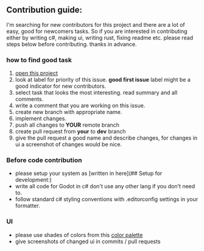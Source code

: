## Contribution guide:
I'm searching for new contributors for this project and there are a lot of easy, good for newcomers tasks. 
So if you are interested in contributing either by writing c#, making ui, writing rust, fixing readme etc. please read steps below before contributing.
thanks in advance.

### how to find good task
 1. [open this project](https://github.com/users/FilipRuman/projects/6/views/3)
 2. look at label for priority of this issue. **good first issue** label might be a good indicator for new contributors.
 3. select task that looks the most interesting. read summary and all comments.
 4. write a comment that you are working on this issue.
 5. create new branch with appropriate name.
 6. implement changes.
 7. push all changes to **YOUR** remote branch
 8. create pull request from **your** to **dev** branch
 9. give the pull request a good name and describe changes, for changes in ui a screenshot of changes would be nice.  
### Before code contribution
 * please setup your system as [written in here](## Setup for development:)
 * write all code for Godot in c# don't use any other lang if you don't need to.
 * follow standard c# styling conventions with .editorconfig settings in your formatter.
### UI
 * please use shades of colors from this [color palette](https://coolors.co/ffcc85-ff9f1c-7a4700-9fb1bc-6e8898-2e5266-233a46-172126-62732f-ad1717)
 * give screenshots of changed ui in commits / pull requests
